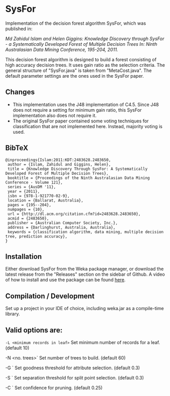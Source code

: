 # SysFor

Implementation of the decision forest algorithm SysFor, which was published in:

*Md Zahidul Islam and Helen Giggins: Knowledge Discovery through SysFor - a Systematically Developed Forest of Multiple Decision Trees In: Ninth Australasian Data Mining Conference, 195-204, 2011.*

This decision forest algorithm is designed to build a forest consisting of high accuracy decision trees. It uses gain ratio as the selection criteria. The general structure of "SysFor.java" is taken from "MetaCost.java".  The default parameter settings are the ones used in the SysFor paper.

## Changes
* This implementation uses the J48 implementation of C4.5. Since J48 does not require a setting for minimum gain ratio, this SysFor implementation also does not require it. 
* The original SysFor paper contained some voting techniques for classification that are not implemented here. Instead, majority voting is used.

## BibTeX
```
@inproceedings{Islam:2011:KDT:2483628.2483650,
 author = {Islam, Zahidul and Giggins, Helen},
 title = {Knowledge Discovery Through SysFor: A Systematically Developed Forest of Multiple Decision Trees},
 booktitle = {Proceedings of the Ninth Australasian Data Mining Conference - Volume 121},
 series = {AusDM '11},
 year = {2011},
 isbn = {978-1-921770-02-9},
 location = {Ballarat, Australia},
 pages = {195--204},
 numpages = {10},
 url = {http://dl.acm.org/citation.cfm?id=2483628.2483650},
 acmid = {2483650},
 publisher = {Australian Computer Society, Inc.},
 address = {Darlinghurst, Australia, Australia},
 keywords = {classification algorithm, data mining, multiple decision tree, prediction accuracy},
}
```

## Installation

Either download SysFor from the Weka package manager, or download the latest release from the "Releases" section on the sidebar of Github. A video of how to install and use the package can be found [here](https://www.youtube.com/watch?v=DQKKdAahDgE&t=1s).

## Compilation / Development

Set up a project in your IDE of choice, including weka.jar as a compile-time library.

## Valid options are:
`-L <minimum records in leaf>`
Set minimum number of records for a leaf. (default 10)

-N <no. trees>` 
Set number of trees to build. (default 60)

-G <goodness threshold>` 
Set goodness threshold for attribute selection. (default 0.3)

-S <separation threshold>` 
Set separation threshold for split point selection. (default 0.3)

-C <confidence factor>` 
Set confidence for pruning. (default 0.25)

